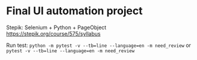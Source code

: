 # Final UI automation project


Stepik: Selenium + Python + PageObject
https://stepik.org/course/575/syllabus

Run test:
`python -m pytest -v --tb=line --language=en -m need_review`
or
`pytest -v --tb=line --language=en -m need_review`
